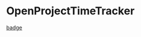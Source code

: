 # OpenProjectTimeTracker

[badge](https://img.shields.io/endpoint?url=https://gist.github.com/shtangey/2e1a42797029bc4596a74e7d63de14d8/raw/TimeTrackerShields.json)

